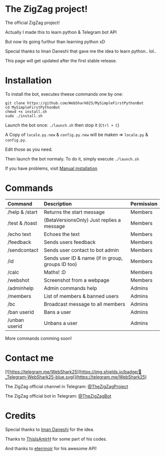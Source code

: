 # The ZigZag project!

The official ZigZag project!

Actually I made this to learn python &amp; Telegram bot API

But now its going furthur than learning python xD

Special thanks to Iman Daneshi that gave me the idea to learn python.. lol..

This page will get updated after the first stable release.

# Installation

To install the bot, executes theese commands one by one:

```
git clone https://github.com/WebShark025/MySimpleFirstPythonBot
cd MySimpleFirstPythonBot
chmod +x install.sh
sudo ./install.sh
```

Launch the bot once: `./launch.sh` then stop it (`Ctrl + C`)

A Copy of `locale.py.new` & `config.py.new` will be maken => `locale.py` & `config.py`. 

Edit those as you need.

Then launch the bot normaly. To do it, simply execute `./launch.sh` 

If you have problems, visit [Manual installation](https://github.com/WebShark025/MySimpleFirstPythonBot/wiki/Manual-installation)

# Commands 

| Command | Description | Permission |
|:--------|:------------|:-----------|
| /help & /start | Returns the start message | Members |
| /test & /toast | (BetaVersionsOnly) Just replies a message | Members |
| /echo text | Echoes the text | Members |
| /feedback | Sends users feedback | Members |
| /sendcontact | Sends user contact to bot admin | Members |
| /id | Sends user ID & name (if in group, groups ID too) | Members |
| /calc | Maths! :D | Members |
| /webshot | Screenshot from a webpage | Members |
| /adminhelp | Admin commands help | Admins |
| /members | List of members & banned users | Admins |
| /bc | Broadcast message to all members | Admins |
| /ban userid | Bans a user | Admins |
| /unban userid | Unbans a user | Admins |

More commands comming soon!

# Contact me

[![https://telegram.me/WebShark25](https://img.shields.io/badge/💬_Telegram-WebShark25-blue.svg)](https://telegram.me/WebShark25)

The ZigZag official channel in Telegram: [@TheZigZagProject](https://telegram.me/TheZigZagProject)

The ZigZag official bot in Telegram: [@TheZigZagBot](https://telegram.me/TheZigZagBot)

# Credits

Special thanks to [Iman Daneshi](https://github.com/imandaneshi) for the idea.

Thanks to [ThisIsAmirH](https://github.com/ThisIsAmir) for some part of his codes.

And thanks to [eternnoir](https://github.com/eternnoir/) for his awesome API!


